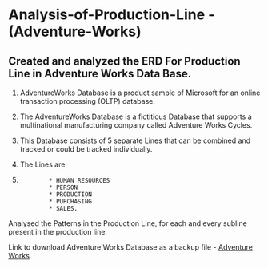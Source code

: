 # Analysis-of-Production-Line - (Adventure-Works)
             
## Created and analyzed the ERD For Production Line in Adventure Works Data Base.

1. AdventureWorks Database is a product sample of Microsoft for an online transaction processing (OLTP) database. 
2. The AdventureWorks Database is a fictitious Database that supports a multinational manufacturing company called Adventure Works Cycles.
3. This Database consists of 5 separate Lines that can be combined and tracked or could be tracked individually.
 
4. The Lines are 
5. 
               * HUMAN RESOURCES 
               * PERSON 
               * PRODUCTION 
               * PURCHASING  
               * SALES.

Analysed the Patterns in the Production Line, for each and every subline present in the production line.

Link to download Adventure Works Database as a backup file - [Adventure Works](https://github.com/Microsoft/sql-server-samples/releases/tag/adventureworks)
